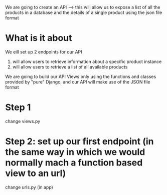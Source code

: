 We are going to create an API --> this will allow us to expose a list of all the products in a database and the details of a single product using the json file format

# What is it about
We eill set up 2 endpoints for our API
1) will allow users to retrieve information about a specific product instance
2) will allow users to retrieve a list of all available products

We are going to build our API Views only using the functions and classes provided by "pure" Django, and our API will make use of the JSON file format

# Step 1
change views.py

# Step 2: set up our first endpoint (in the same way in which we would normally mach a function based view to an url)
change urls.py (in app)